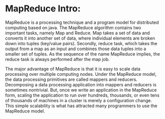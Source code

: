 MapReduce Intro:
==========
MapReduce is a processing technique and a program model for distributed computing based on java. The MapReduce algorithm contains two important tasks, namely Map and Reduce. Map takes a set of data and converts it into another set of data, where individual elements are broken down into tuples (key/value pairs). Secondly, reduce task, which takes the output from a map as an input and combines those data tuples into a smaller set of tuples. As the sequence of the name MapReduce implies, the reduce task is always performed after the map job.

The major advantage of MapReduce is that it is easy to scale data processing over multiple computing nodes. Under the MapReduce model, the data processing primitives are called mappers and reducers. Decomposing a data processing application into mappers and reducers is sometimes nontrivial. But, once we write an application in the MapReduce form, scaling the application to run over hundreds, thousands, or even tens of thousands of machines in a cluster is merely a configuration change. This simple scalability is what has attracted many programmers to use the MapReduce model.
